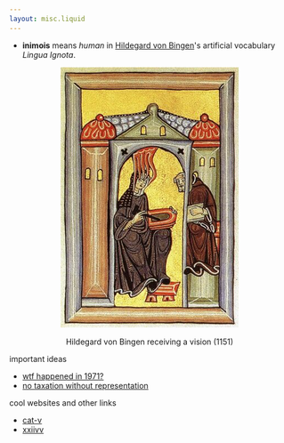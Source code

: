 ```yaml
---
layout: misc.liquid
---
```

- **inimois** means _human_ in [Hildegard von Bingen](https://en.wikipedia.org/wiki/Hildegard_of_Bingen)'s artificial vocabulary _Lingua Ignota_.


<p align="center">
  <img src="assets/hildegard.jpg">
</p>

<p align="center">
  Hildegard von Bingen receiving a vision (1151)
</p>

important ideas
- [wtf happened in 1971?](https://wtfhappenedin1971.com/)
- [no taxation without representation](https://en.wikipedia.org/wiki/No_taxation_without_representation)


cool websites and other links
- [cat-v](http://cat-v.org/)
- [xxiivv](https://wiki.xxiivv.com)
